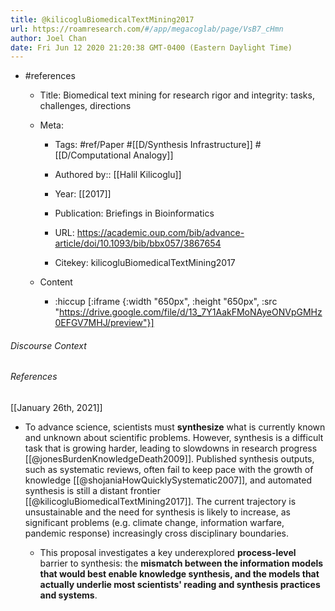 ```yaml
---
title: @kilicogluBiomedicalTextMining2017
url: https://roamresearch.com/#/app/megacoglab/page/VsB7_cHmn
author: Joel Chan
date: Fri Jun 12 2020 21:20:38 GMT-0400 (Eastern Daylight Time)
---
```


- #references

    - Title: Biomedical text mining for research rigor and integrity: tasks, challenges, directions

    - Meta:

        - Tags: #ref/Paper #[[D/Synthesis Infrastructure]] #[[D/Computational Analogy]]

        - Authored by::  [[Halil Kilicoglu]]

        - Year: [[2017]]

        - Publication: Briefings in Bioinformatics

        - URL: https://academic.oup.com/bib/advance-article/doi/10.1093/bib/bbx057/3867654

        - Citekey: kilicogluBiomedicalTextMining2017

    - Content

        - :hiccup [:iframe {:width "650px", :height "650px", :src "https://drive.google.com/file/d/13_7Y1AakFMoNAyeONVpGMHz0EFGV7MHJ/preview"}]

###### Discourse Context



###### References

[[January 26th, 2021]]

- To advance science, scientists must __synthesize__ what is currently known and unknown about scientific problems. However, synthesis is a difficult task that is growing harder, leading to slowdowns in research progress [[@jonesBurdenKnowledgeDeath2009]]. Published synthesis outputs, such as systematic reviews, often fail to keep pace with the growth of knowledge  [[@shojaniaHowQuicklySystematic2007]], and automated synthesis is still a distant frontier [[@kilicogluBiomedicalTextMining2017]]. The current trajectory is unsustainable and the need for synthesis is likely to increase, as significant problems (e.g. climate change, information warfare, pandemic response) increasingly cross disciplinary boundaries.

    - This proposal investigates a key underexplored __process-level__ barrier to synthesis: the **mismatch between the information models that would best enable knowledge synthesis, and the models that actually underlie most scientists' reading and synthesis practices and systems**.
